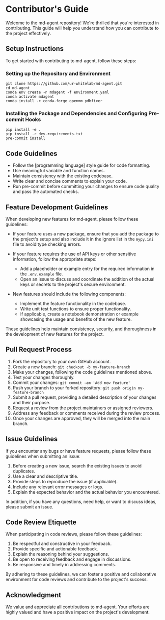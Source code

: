 # Contributor's Guide

Welcome to the md-agent repository! We're thrilled that you're interested in contributing. This guide will help you understand how you can contribute to the project effectively.

## Setup Instructions
To get started with contributing to md-agent, follow these steps:

### Setting up the Repository and Environment
```
git clone https://github.com/ur-whitelab/md-agent.git
cd md-agent
conda env create -n mdagent -f environment.yaml
conda activate mdagent
conda install -c conda-forge openmm pdbfixer
```

### Installing the Package and Dependencies and Configuring Pre-commit Hooks
```
pip install -e .
pip install -r dev-requirements.txt
pre-commit install
```

## Code Guidelines

- Follow the [programming language] style guide for code formatting.
- Use meaningful variable and function names.
- Maintain consistency with the existing codebase.
- Write clear and concise comments to explain your code.
- Run pre-commit before committing your changes to ensure code quality and pass the automated checks.

## Feature Development Guidelines

When developing new features for md-agent, please follow these guidelines:

- If your feature uses a new package, ensure that you add the package to the project's setup and also include it in the ignore list in the `mypy.ini` file to avoid type checking errors.

- If your feature requires the use of API keys or other sensitive information, follow the appropriate steps:
  - Add a placeholder or example entry for the required information in the `.env.example` file.
  - Open an issue to discuss and coordinate the addition of the actual keys or secrets to the project's secure environment.

- New features should include the following components:
  - Implement the feature functionality in the codebase.
  - Write unit test functions to ensure proper functionality.
  - If applicable, create a notebook demonstration or example showcasing the usage and benefits of the new feature.

These guidelines help maintain consistency, security, and thoroughness in the development of new features for the project.


## Pull Request Process

1. Fork the repository to your own GitHub account.
2. Create a new branch: `git checkout -b my-feature-branch`
3. Make your changes, following the code guidelines mentioned above.
4. Test your changes thoroughly.
5. Commit your changes: `git commit -am 'Add new feature'`
6. Push your branch to your forked repository: `git push origin my-feature-branch`
7. Submit a pull request, providing a detailed description of your changes and their purpose.
8. Request a review from the project maintainers or assigned reviewers.
9. Address any feedback or comments received during the review process.
10. Once your changes are approved, they will be merged into the main branch.


## Issue Guidelines

If you encounter any bugs or have feature requests, please follow these guidelines when submitting an issue:

1. Before creating a new issue, search the existing issues to avoid duplicates.
2. Use a clear and descriptive title.
3. Provide steps to reproduce the issue (if applicable).
4. Include any relevant error messages or logs.
5. Explain the expected behavior and the actual behavior you encountered.

In addition, if you have any questions, need help, or want to discuss ideas, please submit an issue.


## Code Review Etiquette

When participating in code reviews, please follow these guidelines:


1. Be respectful and constructive in your feedback.
2. Provide specific and actionable feedback.
3. Explain the reasoning behind your suggestions.
4. Be open to receiving feedback and engage in discussions.
5. Be responsive and timely in addressing comments.

By adhering to these guidelines, we can foster a positive and collaborative environment for code reviews and contribute to the project's success.


## Acknowledgment

We value and appreciate all contributions to md-agent. Your efforts are highly valued and have a positive impact on the project's development.
